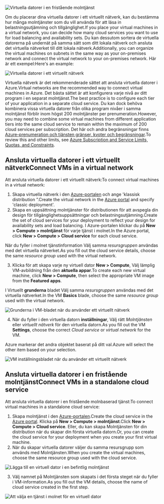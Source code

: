 

![Virtuella datorer i en fristående molntjänst](./media/virtual-machines-common-classic-connect-vms/CloudServiceExample.png)

<span data-ttu-id="d8389-102">Om du placerar dina virtuella datorer i ett virtuellt nätverk, kan du bestämma hur många molntjänster som du vill använda för att läsa in belastningsutjämning och tillgänglighet.</span><span class="sxs-lookup"><span data-stu-id="d8389-102">If you place your virtual machines in a virtual network, you can decide how many cloud services you want to use for load balancing and availability sets.</span></span> <span data-ttu-id="d8389-103">Du kan dessutom sortera de virtuella datorerna på undernät på samma sätt som ditt lokala nätverk och ansluta det virtuella nätverket till ditt lokala nätverk.</span><span class="sxs-lookup"><span data-stu-id="d8389-103">Additionally, you can organize the virtual machines on subnets in the same way as your on-premises network and connect the virtual network to your on-premises network.</span></span> <span data-ttu-id="d8389-104">Här är ett exempel:</span><span class="sxs-lookup"><span data-stu-id="d8389-104">Here's an example:</span></span>

![Virtuella datorer i ett virtuellt nätverk](./media/virtual-machines-common-classic-connect-vms/VirtualNetworkExample.png)

<span data-ttu-id="d8389-106">Virtuella nätverk är det rekommenderade sättet att ansluta virtuella datorer i Azure.</span><span class="sxs-lookup"><span data-stu-id="d8389-106">Virtual networks are the recommended way to connect virtual machines in Azure.</span></span> <span data-ttu-id="d8389-107">Det bästa sättet är att konfigurera varje nivå av ditt program i en separat molntjänst.</span><span class="sxs-lookup"><span data-stu-id="d8389-107">The best practice is to configure each tier of your application in a separate cloud service.</span></span> <span data-ttu-id="d8389-108">Du kan dock behöva kombinera vissa virtuella datorer från olika program nivåer i samma molntjänst förblir inom högst 200 molntjänster per prenumeration.</span><span class="sxs-lookup"><span data-stu-id="d8389-108">However, you may need to combine some virtual machines from different application tiers into the same cloud service to remain within the maximum of 200 cloud services per subscription.</span></span> <span data-ttu-id="d8389-109">Det här och andra begränsningar finns [Azure-prenumeration och tjänsten gränser, kvoter och begränsningar](../articles/azure-subscription-service-limits.md).</span><span class="sxs-lookup"><span data-stu-id="d8389-109">To review this and other limits, see [Azure Subscription and Service Limits, Quotas, and Constraints](../articles/azure-subscription-service-limits.md).</span></span>

## <a name="connect-vms-in-a-virtual-network"></a><span data-ttu-id="d8389-110">Ansluta virtuella datorer i ett virtuellt nätverk</span><span class="sxs-lookup"><span data-stu-id="d8389-110">Connect VMs in a virtual network</span></span>
<span data-ttu-id="d8389-111">Att ansluta virtuella datorer i ett virtuellt nätverk:</span><span class="sxs-lookup"><span data-stu-id="d8389-111">To connect virtual machines in a virtual network:</span></span>

1. <span data-ttu-id="d8389-112">Skapa virtuella nätverk i den [Azure-portalen](../articles/virtual-network/virtual-networks-create-vnet-classic-pportal.md) och ange 'klassisk distribution ”.</span><span class="sxs-lookup"><span data-stu-id="d8389-112">Create the virtual network in the [Azure portal](../articles/virtual-network/virtual-networks-create-vnet-classic-pportal.md) and specify 'classic deployment'.</span></span>
2. <span data-ttu-id="d8389-113">Skapa en uppsättning molntjänster för distributionen för att avspegla din design för tillgänglighetsuppsättningar och belastningsutjämning.</span><span class="sxs-lookup"><span data-stu-id="d8389-113">Create the set of cloud services for your deployment to reflect your design for availability sets and load balancing.</span></span> <span data-ttu-id="d8389-114">I Azure-portalen klickar du på **New > Compute > molntjänst** för varje tjänst i molnet.</span><span class="sxs-lookup"><span data-stu-id="d8389-114">In the Azure portal, click **New > Compute > Cloud service** for each cloud service.</span></span>

  <span data-ttu-id="d8389-115">När du fyller i molnet tjänstinformation Välj samma _resursgruppen_ användas med det virtuella nätverket.</span><span class="sxs-lookup"><span data-stu-id="d8389-115">As you fill out the cloud service details, choose the same _resource group_ used with the virtual network.</span></span>

3. <span data-ttu-id="d8389-116">Klicka för att skapa varje ny virtuell dator **New > Compute**, Välj lämplig VM-avbildning från den **aktuella appar**.</span><span class="sxs-lookup"><span data-stu-id="d8389-116">To create each new virtual machine, click **New > Compute**, then select the appropriate VM image from the **Featured apps**.</span></span>

  <span data-ttu-id="d8389-117">I Virtuellt **grunderna** bladet Välj samma _resursgruppen_ användas med det virtuella nätverket.</span><span class="sxs-lookup"><span data-stu-id="d8389-117">In the VM **Basics** blade, choose the same _resource group_ used with the virtual network.</span></span>

  ![Grunderna i VM-bladet när du använder ett virtuellt nätverk](./media/virtual-machines-common-classic-connect-vms/CreateVM_Basics_VN.png)

4. <span data-ttu-id="d8389-119">När du fyller i den virtuella datorn **inställningar**, Välj rätt _Molntjänsten_ eller _virtuellt nätverk_ för den virtuella datorn.</span><span class="sxs-lookup"><span data-stu-id="d8389-119">As you fill out the VM **Settings**, choose the correct _Cloud service_ or _virtual network_ for the VM.</span></span>

  <span data-ttu-id="d8389-120">Azure markerar det andra objektet baserat på ditt val.</span><span class="sxs-lookup"><span data-stu-id="d8389-120">Azure will select the other item based on your selection.</span></span>

  ![VM inställningsbladet när du använder ett virtuellt nätverk](./media/virtual-machines-common-classic-connect-vms/CreateVM_Settings_VN.png)


## <a name="connect-vms-in-a-standalone-cloud-service"></a><span data-ttu-id="d8389-122">Ansluta virtuella datorer i en fristående molntjänst</span><span class="sxs-lookup"><span data-stu-id="d8389-122">Connect VMs in a standalone cloud service</span></span>
<span data-ttu-id="d8389-123">Att ansluta virtuella datorer i en fristående molnbaserad tjänst:</span><span class="sxs-lookup"><span data-stu-id="d8389-123">To connect virtual machines in a standalone cloud service:</span></span>

1. <span data-ttu-id="d8389-124">Skapa molntjänst i den [Azure-portalen](http://portal.azure.com).</span><span class="sxs-lookup"><span data-stu-id="d8389-124">Create the cloud service in the [Azure portal](http://portal.azure.com).</span></span> <span data-ttu-id="d8389-125">Klicka på **New > Compute > molntjänst**.</span><span class="sxs-lookup"><span data-stu-id="d8389-125">Click **New > Compute > Cloud service**.</span></span> <span data-ttu-id="d8389-126">Eller, du kan skapa Molntjänsten för din distribution när du skapar din första virtuella datorn.</span><span class="sxs-lookup"><span data-stu-id="d8389-126">Or, you can create the cloud service for your deployment when you create your first virtual machine.</span></span>
2. <span data-ttu-id="d8389-127">När du skapar virtuella datorer väljer du samma resursgrupp som används med Molntjänsten.</span><span class="sxs-lookup"><span data-stu-id="d8389-127">When you create the virtual machines, choose the same resource group used with the cloud service.</span></span>

  ![Lägga till en virtuell dator i en befintlig molntjänst](./media/virtual-machines-common-classic-connect-vms/CreateVM_Basics_SA.png)

3.  <span data-ttu-id="d8389-129">Välj namnet på Molntjänsten som skapats i det första steget när du fyller i VM-information.</span><span class="sxs-lookup"><span data-stu-id="d8389-129">As you fill out the VM details, choose the name of cloud service created in the first step.</span></span>

  ![Att välja en tjänst i molnet för en virtuell dator](./media/virtual-machines-common-classic-connect-vms/CreateVM_Settings_SA.png)
